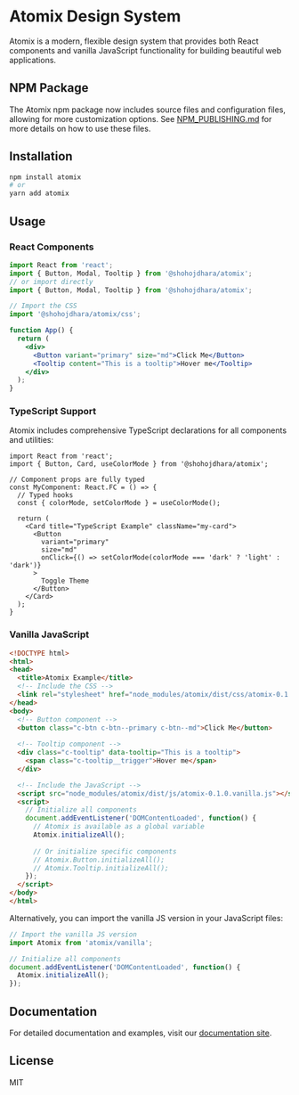# Atomix Design System

Atomix is a modern, flexible design system that provides both React components and vanilla JavaScript functionality for building beautiful web applications.

## NPM Package

The Atomix npm package now includes source files and configuration files, allowing for more customization options. See [NPM_PUBLISHING.md](./NPM_PUBLISHING.md) for more details on how to use these files.

## Installation

```bash
npm install atomix
# or
yarn add atomix
```

## Usage

### React Components

```jsx
import React from 'react';
import { Button, Modal, Tooltip } from '@shohojdhara/atomix';
// or import directly
import { Button, Modal, Tooltip } from '@shohojdhara/atomix';

// Import the CSS
import '@shohojdhara/atomix/css';

function App() {
  return (
    <div>
      <Button variant="primary" size="md">Click Me</Button>
      <Tooltip content="This is a tooltip">Hover me</Tooltip>
    </div>
  );
}
```

### TypeScript Support

Atomix includes comprehensive TypeScript declarations for all components and utilities:

```tsx
import React from 'react';
import { Button, Card, useColorMode } from '@shohojdhara/atomix';

// Component props are fully typed
const MyComponent: React.FC = () => {
  // Typed hooks
  const { colorMode, setColorMode } = useColorMode();
  
  return (
    <Card title="TypeScript Example" className="my-card">
      <Button 
        variant="primary" 
        size="md"
        onClick={() => setColorMode(colorMode === 'dark' ? 'light' : 'dark')}
      >
        Toggle Theme
      </Button>
    </Card>
  );
}
```

### Vanilla JavaScript

```html
<!DOCTYPE html>
<html>
<head>
  <title>Atomix Example</title>
  <!-- Include the CSS -->
  <link rel="stylesheet" href="node_modules/atomix/dist/css/atomix-0.1.0.styles.css">
</head>
<body>
  <!-- Button component -->
  <button class="c-btn c-btn--primary c-btn--md">Click Me</button>
  
  <!-- Tooltip component -->
  <div class="c-tooltip" data-tooltip="This is a tooltip">
    <span class="c-tooltip__trigger">Hover me</span>
  </div>

  <!-- Include the JavaScript -->
  <script src="node_modules/atomix/dist/js/atomix-0.1.0.vanilla.js"></script>
  <script>
    // Initialize all components
    document.addEventListener('DOMContentLoaded', function() {
      // Atomix is available as a global variable
      Atomix.initializeAll();
      
      // Or initialize specific components
      // Atomix.Button.initializeAll();
      // Atomix.Tooltip.initializeAll();
    });
  </script>
</body>
</html>
```

Alternatively, you can import the vanilla JS version in your JavaScript files:

```js
// Import the vanilla JS version
import Atomix from 'atomix/vanilla';

// Initialize all components
document.addEventListener('DOMContentLoaded', function() {
  Atomix.initializeAll();
});
```


## Documentation

For detailed documentation and examples, visit our [documentation site](https://github.com/liimonx/atomix).

## License

MIT
